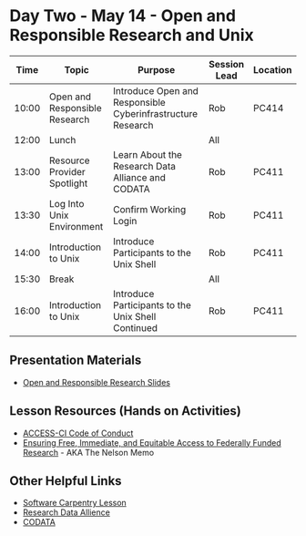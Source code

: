 # Day Two - May 14 - Open and Responsible Research and Unix 

| Time | Topic | Purpose | Session Lead | Location |
|------|-------|---------|--------------|----------|
| 10:00 | Open and Responsible Research | Introduce Open and Responsible Cyberinfrastructure Research | Rob | PC414 |
| 12:00 | Lunch | | All | | 
| 13:00 | Resource Provider Spotlight| Learn About the Research Data Alliance and CODATA | Rob | PC411 | 
| 13:30 | Log Into Unix Environment | Confirm Working Login | Rob | PC411 | 
| 14:00 | Introduction to Unix | Introduce Participants to the Unix Shell | Rob | PC411 | 
| 15:30 | Break | | All | | 
| 16:00 | Introduction to Unix | Introduce Participants to the Unix Shell Continued | Rob | PC411 |

## Presentation Materials
   * [Open and Responsible Research Slides](https://docs.google.com/presentation/d/1sdR-49kiKbGVELBRp-3wfD1WW60xtSOO/edit?usp=sharing&ouid=110678776512411560114&rtpof=true&sd=true)
## Lesson Resources (Hands on Activities)
   * [ACCESS-CI Code of Conduct](https://access-ci.org/code-of-conduct/)
   * [Ensuring Free, Immediate, and Equitable Access to Federally Funded Research](https://www.whitehouse.gov/wp-content/uploads/2022/08/08-2022-OSTP-Public-Access-Memo.pdf) - AKA The Nelson Memo

## Other Helpful Links
   * [Software Carpentry Lesson](https://swcarpentry.github.io/shell-novice/)
   * [Research Data Allience](https://rd-alliance.org/node)
   * [CODATA](www.codata.org/)
